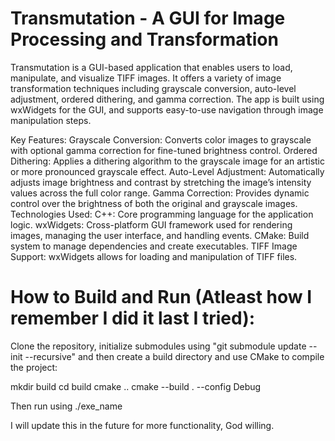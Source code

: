 # Transmutation - A GUI for Image Processing and Transformation

Transmutation is a GUI-based application that enables users to load, manipulate, and visualize TIFF images. It offers a variety of image transformation techniques including grayscale conversion, auto-level adjustment, ordered dithering, and gamma correction. The app is built using wxWidgets for the GUI, and supports easy-to-use navigation through image manipulation steps.

Key Features:
Grayscale Conversion: Converts color images to grayscale with optional gamma correction for fine-tuned brightness control.
Ordered Dithering: Applies a dithering algorithm to the grayscale image for an artistic or more pronounced grayscale effect.
Auto-Level Adjustment: Automatically adjusts image brightness and contrast by stretching the image’s intensity values across the full color range.
Gamma Correction: Provides dynamic control over the brightness of both the original and grayscale images.
Technologies Used:
C++: Core programming language for the application logic.
wxWidgets: Cross-platform GUI framework used for rendering images, managing the user interface, and handling events.
CMake: Build system to manage dependencies and create executables.
TIFF Image Support: wxWidgets allows for loading and manipulation of TIFF files.

# How to Build and Run (Atleast how I remember I did it last I tried):

Clone the repository, initialize submodules using "git submodule update --init --recursive" and then create a build directory and use CMake to compile the project:

mkdir build
cd build
cmake ..
cmake --build . --config Debug

Then run using ./exe_name

I will update this in the future for more functionality, God willing.
